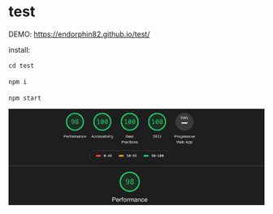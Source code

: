 # test

DEMO: https://endorphin82.github.io/test/

install:
    
    cd test

    npm i
  
    npm start
    
![audit](audit.jpg "audit")